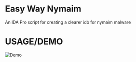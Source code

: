 # Easy Way Nymaim
An IDA Pro script for creating a clearer idb for nymaim malware

# USAGE/DEMO
![Demo](https://raw.githubusercontent.com/d00rt/easy_way_nymaim/master/demo.gif)
